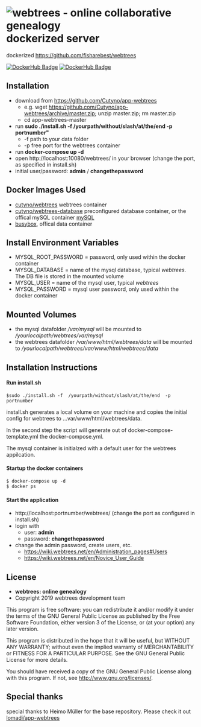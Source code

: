# ![webtrees - online collaborative genealogy](https://www.webtrees.net/templates/webtrees/images/webtrees.jpg) dockerized server

dockerized https://github.com/fisharebest/webtrees

[![DockerHub Badge](https://dockeri.co/image/cutyno/webtrees)](https://hub.docker.com/r/cutyno/webtrees)
[![DockerHub Badge](https://dockeri.co/image/cutyno/webtrees-database)](https://hub.docker.com/r/cutyno/webtrees-database/)

## Installation
* download from https://github.com/Cutyno/app-webtrees
  * e.g. wget https://github.com/Cutyno/app-webtrees/archive/master.zip; unzip master.zip; rm master.zip
  * cd app-webtrees-master
* run **sudo ./install.sh -f  /yourpath/without/slash/at/the/end  -p  portnumber"**
  * -f path to your data folder 
  * -p free port for the webtrees container
* run **docker-compose  up  -d** 
* open http://localhost:10080/webtrees/ in your browser (change the port, as specified in install.sh)
* initial user/password: **admin** / **changethepassword**

## Docker Images Used
 * [cutyno/webtrees](https://hub.docker.com/r/cutyno/webtrees/) webtrees container 
 * [cutyno/webtrees-database](https://hub.docker.com/r/cutyno/webtrees-database/) preconfigured database container, or the offical mySQL container [mySQL](https://hub.docker.com/_/mysql/)
 * [busybox](https://hub.docker.com/_/busybox/), offical data container
 
## Install Environment Variables
  * MYSQL_ROOT_PASSWORD = password, only used within the docker container
  * MYSQL_DATABASE = name of the mysql database, typical *webtrees*. The DB file is stored in the mounted volume
  * MYSQL_USER = name of the mysql user, typical *webtrees*
  * MYSQL_PASSWORD = mysql user password, only used within the docker container

## Mounted Volumes

* the mysql datafolder _/var/mysql_ will be mounted to _/yourlocalpath/webtrees/var/mysql_ 
* the webtrees datafolder _/var/www/html/webtrees/data_ will be mounted to _/yourlocalpath/webtrees/var/www/html/webtrees/data_ 


## Installation Instructions 

#### Run install.sh 

```
$sudo ./install.sh -f  /yourpath/without/slash/at/the/end  -p  portnumber
```

install.sh generates a local volume on your machine and copies the initial config for webtrees to ...var/www/html/webtrees/data. 

In the second step the script will generate out of docker-compose-template.yml the docker-compose.yml.

The mysql container is initialzed with a default user for the webtrees appilcation. 

#### Startup the docker containers 
```
$ docker-compose up -d
$ docker ps 
```


#### Start the application

* http://localhost:portnumber/webtrees/ (change the port as configured in install.sh)
* login with 
  * user: __admin__
  * password: __changethepassword__
 * change the admin password, create users, etc.
   * https://wiki.webtrees.net/en/Administration_pages#Users
   * https://wiki.webtrees.net/en/Novice_User_Guide

## License

* **webtrees: online genealogy**
* Copyright 2019 webtrees development team

This program is free software: you can redistribute it and/or modify
it under the terms of the GNU General Public License as published by
the Free Software Foundation, either version 3 of the License, or
(at your option) any later version.

This program is distributed in the hope that it will be useful,
but WITHOUT ANY WARRANTY; without even the implied warranty of
MERCHANTABILITY or FITNESS FOR A PARTICULAR PURPOSE. See the
GNU General Public License for more details.

You should have received a copy of the GNU General Public License
along with this program. If not, see <http://www.gnu.org/licenses/>.
   
## Special thanks

special thanks to Heimo Müller for the base repository. Please check it out [lomadi/app-webtrees](https://github.com/lomadi/app-webtrees)
